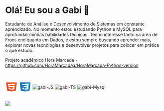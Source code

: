 # Olá! Eu sou a Gabi 🌻

  Estudante de Análise e Desenvolvimento de Sistemas em constante aprendizado.
  No momento estou estudando Python e MySQL para aprofundar minhas habilidades técnicas.
  Tenho interesse tanto na área de Front-end quanto em Dados, e estou sempre buscando aprender
  mais, explorar novas tecnologias e desenvolver projetos para colocar em prática o que estudo.

  Projeto acadêmico
  Hora Marcada - https://github.com/HoraMarcadaa/HoraMarcada-Python-version
##

  <div style="display: inline_block"><br>
  <img align="center" alt="gabi-HTML" height="30" width="40" src="https://raw.githubusercontent.com/devicons/devicon/master/icons/html5/html5-original.svg">
  <img align="center" alt="gabi-CSS" height="30" width="40" src="https://raw.githubusercontent.com/devicons/devicon/master/icons/css3/css3-original.svg">
  <img align="center" alt="gabi-JS" height="30" width="35" src="https://github.com/user-attachments/assets/018bca86-dfde-4e1a-bbdf-a586dda9afc4">
  <img align="center" width="30" height="40" alt="gabi-TS" src="https://github.com/user-attachments/assets/e16e1d4b-7e74-4faf-ad87-7e61042b21c1" />
  <img align="center" width="30" height="40" alt="gabi-Mysql" src="https://github.com/user-attachments/assets/feaaca3a-4d58-4872-af13-7888fe28021d" />



</div>

##

<div> 

  <a href="https://www.linkedin.com/in/gabriellecarlos/" target="_blank"><img src="https://img.shields.io/badge/-LinkedIn-%230077B5?style=for-the-badge&logo=linkedin&logoColor=white" target="_blank"></a> 
  
</div> 
